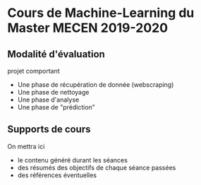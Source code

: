 # Cours de Machine-Learning du Master MECEN 2019-2020

## Modalité d'évaluation

projet comportant
- Une phase de récupération de donnée (webscraping)
- Une phase de nettoyage
- Une phase d'analyse 
- Une phase de "prédiction"

## Supports de cours 
On mettra ici
- le contenu généré durant les séances
- des résumés des objectifs de chaque séance passées
- des références éventuelles 
